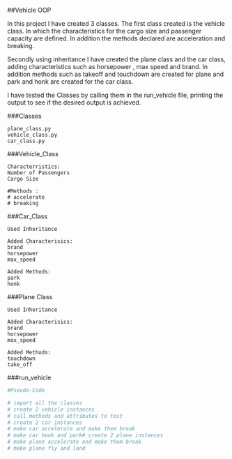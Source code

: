 ##Vehicle OOP

In this project I have created 3 classes. The first class created
is the vehicle class. In which the characteristics for the cargo size and passenger
capacity are defined. In addition the methods declared are acceleration and breaking. 

Secondly using inheritance I have created the plane class and the car class, adding characteristics such as 
horsepower , max speed and brand. In addition methods such as takeoff and touchdown are created for plane and 
park and honk are created for the car class. 

I have tested the Classes by calling them in the run_vehicle file, printing 
the output to see if the desired output is achieved. 

###Classes
```
plane_class.py
vehicle_class.py 
car_class.py

```

###Vehicle_Class
```
Characterristics:
Number of Passengers
Cargo Size

#Methods :
# accelerate
# breaking
```

###Car_Class
```
Used Inheritance 

Added Characterisics:
brand
horsepower
max_speed

Added Methods:
park 
honk 
```

###Plane Class
```
Used Inheritance 

Added Characterisics:
brand
horsepower
max_speed

Added Methods:
touchdown
take_off
```

###run_vehicle
```Python
#Pseudo-Code

# import all the classes
# create 2 vehicle instances
# call methods and attributes to test
# create 2 car instances
# make car accelerate and make them break
# make car honk and park# create 2 plane instances 
# make plane accelerate and make them break
# make plane fly and land

```